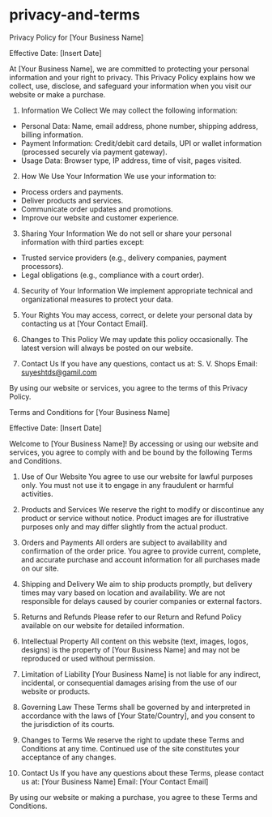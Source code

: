 # privacy-and-terms

Privacy Policy for [Your Business Name]

Effective Date: [Insert Date]

At [Your Business Name], we are committed to protecting your personal information and your right to privacy. This Privacy Policy explains how we collect, use, disclose, and safeguard your information when you visit our website or make a purchase.

1. Information We Collect
We may collect the following information:
- Personal Data: Name, email address, phone number, shipping address, billing information.
- Payment Information: Credit/debit card details, UPI or wallet information (processed securely via payment gateway).
- Usage Data: Browser type, IP address, time of visit, pages visited.

2. How We Use Your Information
We use your information to:
- Process orders and payments.
- Deliver products and services.
- Communicate order updates and promotions.
- Improve our website and customer experience.

3. Sharing Your Information
We do not sell or share your personal information with third parties except:
- Trusted service providers (e.g., delivery companies, payment processors).
- Legal obligations (e.g., compliance with a court order).

4. Security of Your Information
We implement appropriate technical and organizational measures to protect your data.

5. Your Rights
You may access, correct, or delete your personal data by contacting us at [Your Contact Email].

6. Changes to This Policy
We may update this policy occasionally. The latest version will always be posted on our website.

7. Contact Us
If you have any questions, contact us at:
S. V. Shops
Email: suyeshtds@gamil.com

By using our website or services, you agree to the terms of this Privacy Policy.

Terms and Conditions for [Your Business Name]

Effective Date: [Insert Date]

Welcome to [Your Business Name]! By accessing or using our website and services, you agree to comply with and be bound by the following Terms and Conditions.

1. Use of Our Website
You agree to use our website for lawful purposes only. You must not use it to engage in any fraudulent or harmful activities.

2. Products and Services
We reserve the right to modify or discontinue any product or service without notice. Product images are for illustrative purposes only and may differ slightly from the actual product.

3. Orders and Payments
All orders are subject to availability and confirmation of the order price. You agree to provide current, complete, and accurate purchase and account information for all purchases made on our site.

4. Shipping and Delivery
We aim to ship products promptly, but delivery times may vary based on location and availability. We are not responsible for delays caused by courier companies or external factors.

5. Returns and Refunds
Please refer to our Return and Refund Policy available on our website for detailed information.

6. Intellectual Property
All content on this website (text, images, logos, designs) is the property of [Your Business Name] and may not be reproduced or used without permission.

7. Limitation of Liability
[Your Business Name] is not liable for any indirect, incidental, or consequential damages arising from the use of our website or products.

8. Governing Law
These Terms shall be governed by and interpreted in accordance with the laws of [Your State/Country], and you consent to the jurisdiction of its courts.

9. Changes to Terms
We reserve the right to update these Terms and Conditions at any time. Continued use of the site constitutes your acceptance of any changes.

10. Contact Us
If you have any questions about these Terms, please contact us at:
[Your Business Name]
Email: [Your Contact Email]

By using our website or making a purchase, you agree to these Terms and Conditions.
